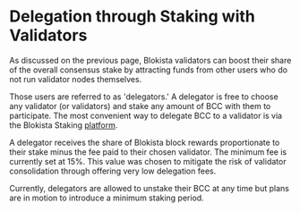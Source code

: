 # Delegation through Staking with Validators

As discussed on the previous page, Blokista validators can boost their share of the overall consensus stake by attracting funds from other users who do not run validator nodes themselves. 

Those users are referred to as 'delegators.' A delegator is free to choose any validator (or validators) and stake any amount of BCC with them to participate. The most convenient way to delegate BCC to a validator is via the Blokista Staking [platform](https://staking.bccscan.com). 

A delegator receives the share of Blokista block rewards proportionate to their stake minus the fee paid to their chosen validator. The minimum fee is currently set at 15%. This value was chosen to mitigate the risk of validator consolidation through offering very low delegation fees.

Currently, delegators are allowed to unstake their BCC at any time but plans are in motion to introduce a minimum staking period.   
